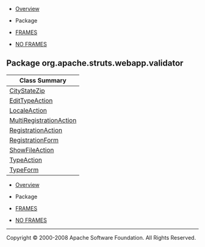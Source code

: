 -   [Overview](../../../../../overview-summary.html.md)
-   Package

-   [FRAMES](../../../../../index.html.md)
-   [NO FRAMES](package-summary.html.md)

Package org.apache.struts.webapp.validator
------------------------------------------

| Class Summary                                           |
|---------------------------------------------------------|
| [CityStateZip](CityStateZip.html.md)                       |
| [EditTypeAction](EditTypeAction.html.md)                   |
| [LocaleAction](LocaleAction.html.md)                       |
| [MultiRegistrationAction](MultiRegistrationAction.html.md) |
| [RegistrationAction](RegistrationAction.html.md)           |
| [RegistrationForm](RegistrationForm.html.md)               |
| [ShowFileAction](ShowFileAction.html.md)                   |
| [TypeAction](TypeAction.html.md)                           |
| [TypeForm](TypeForm.html.md)                               |

-   [Overview](../../../../../overview-summary.html.md)
-   Package

-   [FRAMES](../../../../../index.html.md)
-   [NO FRAMES](package-summary.html.md)

------------------------------------------------------------------------

Copyright © 2000-2008 Apache Software Foundation. All Rights Reserved.

